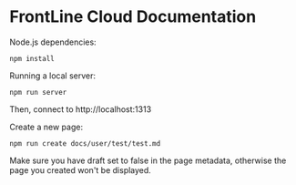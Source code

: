 # FrontLine Cloud Documentation

Node.js dependencies:

```
npm install
```

Running a local server:

```
npm run server
```

Then, connect to http://localhost:1313

Create a new page:

```
npm run create docs/user/test/test.md
```

Make sure you have draft set to false in the page metadata, otherwise the page you created won't be displayed.
